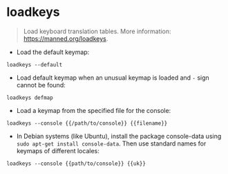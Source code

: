 # loadkeys

> Load keyboard translation tables.
> More information: <https://manned.org/loadkeys>.

- Load the default keymap:

`loadkeys --default`

- Load default keymap when an unusual keymap is loaded and `-` sign cannot be found:

`loadkeys defmap`

- Load a keymap from the specified file for the console:

`loadkeys --console {{/path/to/console}} {{filename}}`

- In Debian systems (like Ubuntu), install the package console-data using `sudo apt-get install console-data`. Then use standard names for keymaps of different locales:

`loadkeys --console {{path/to/console}} {{uk}}`
